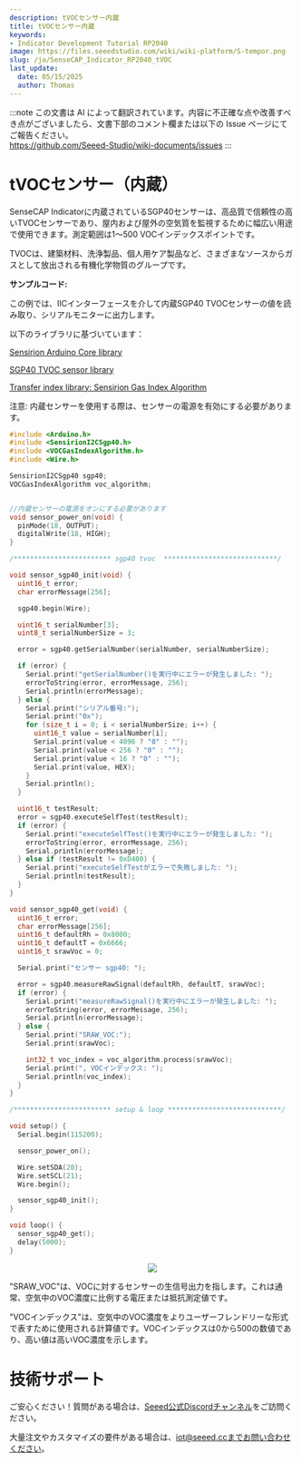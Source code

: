 ```yaml
---
description: tVOCセンサー内蔵
title: tVOCセンサー内蔵
keywords:
- Indicator Development Tutorial RP2040
image: https://files.seeedstudio.com/wiki/wiki-platform/S-tempor.png
slug: /ja/SenseCAP_Indicator_RP2040_tVOC
last_update:
  date: 05/15/2025
  author: Thomas
---
```

:::note
この文書は AI によって翻訳されています。内容に不正確な点や改善すべき点がございましたら、文書下部のコメント欄または以下の Issue ページにてご報告ください。  
https://github.com/Seeed-Studio/wiki-documents/issues
:::

# **tVOCセンサー（内蔵）**

SenseCAP Indicatorに内蔵されているSGP40センサーは、高品質で信頼性の高いTVOCセンサーであり、屋内および屋外の空気質を監視するために幅広い用途で使用できます。測定範囲は1〜500 VOCインデックスポイントです。

TVOCは、建築材料、洗浄製品、個人用ケア製品など、さまざまなソースからガスとして放出される有機化学物質のグループです。

**サンプルコード:**

この例では、IICインターフェースを介して内蔵SGP40 TVOCセンサーの値を読み取り、シリアルモニターに出力します。

以下のライブラリに基づいています：

[Sensirion Arduino Core library](https://github.com/Sensirion/arduino-core/)

[SGP40 TVOC sensor library](https://github.com/Sensirion/arduino-i2c-sgp40)

[Transfer index library: Sensirion Gas Index Algorithm](https://github.com/Sensirion/arduino-gas-index-algorithm)

注意: 内蔵センサーを使用する際は、センサーの電源を有効にする必要があります。

```cpp
#include <Arduino.h>
#include <SensirionI2CSgp40.h>
#include <VOCGasIndexAlgorithm.h>
#include <Wire.h>

SensirionI2CSgp40 sgp40;
VOCGasIndexAlgorithm voc_algorithm;


//内蔵センサーの電源をオンにする必要があります
void sensor_power_on(void) {
  pinMode(18, OUTPUT);
  digitalWrite(18, HIGH);
}

/************************ sgp40 tvoc  ****************************/

void sensor_sgp40_init(void) {
  uint16_t error;
  char errorMessage[256];

  sgp40.begin(Wire);

  uint16_t serialNumber[3];
  uint8_t serialNumberSize = 3;

  error = sgp40.getSerialNumber(serialNumber, serialNumberSize);

  if (error) {
    Serial.print("getSerialNumber()を実行中にエラーが発生しました: ");
    errorToString(error, errorMessage, 256);
    Serial.println(errorMessage);
  } else {
    Serial.print("シリアル番号:");
    Serial.print("0x");
    for (size_t i = 0; i < serialNumberSize; i++) {
      uint16_t value = serialNumber[i];
      Serial.print(value < 4096 ? "0" : "");
      Serial.print(value < 256 ? "0" : "");
      Serial.print(value < 16 ? "0" : "");
      Serial.print(value, HEX);
    }
    Serial.println();
  }

  uint16_t testResult;
  error = sgp40.executeSelfTest(testResult);
  if (error) {
    Serial.print("executeSelfTest()を実行中にエラーが発生しました: ");
    errorToString(error, errorMessage, 256);
    Serial.println(errorMessage);
  } else if (testResult != 0xD400) {
    Serial.print("executeSelfTestがエラーで失敗しました: ");
    Serial.println(testResult);
  }
}

void sensor_sgp40_get(void) {
  uint16_t error;
  char errorMessage[256];
  uint16_t defaultRh = 0x8000;
  uint16_t defaultT = 0x6666;
  uint16_t srawVoc = 0;

  Serial.print("センサー sgp40: ");

  error = sgp40.measureRawSignal(defaultRh, defaultT, srawVoc);
  if (error) {
    Serial.print("measureRawSignal()を実行中にエラーが発生しました: ");
    errorToString(error, errorMessage, 256);
    Serial.println(errorMessage);
  } else {
    Serial.print("SRAW_VOC:");
    Serial.print(srawVoc);

    int32_t voc_index = voc_algorithm.process(srawVoc);
    Serial.print(", VOCインデックス: ");
    Serial.println(voc_index);
  }
}

/************************ setup & loop ****************************/

void setup() {
  Serial.begin(115200);

  sensor_power_on();

  Wire.setSDA(20);
  Wire.setSCL(21);
  Wire.begin();

  sensor_sgp40_init();
}

void loop() {
  sensor_sgp40_get();
  delay(5000);
}

```

<div align="center"><img width={800} src="https://files.seeedstudio.com/wiki/SenseCAP/SenseCAP_Indicator/tvoc.png"/></div>

"SRAW_VOC"は、VOCに対するセンサーの生信号出力を指します。これは通常、空気中のVOC濃度に比例する電圧または抵抗測定値です。

"VOCインデックス"は、空気中のVOC濃度をよりユーザーフレンドリーな形式で表すために使用される計算値です。VOCインデックスは0から500の数値であり、高い値は高いVOC濃度を示します。

# **技術サポート**

ご安心ください！質問がある場合は、[Seeed公式Discordチャンネル](https://discord.com/invite/QqMgVwHT3X)をご訪問ください。

大量注文やカスタマイズの要件がある場合は、iot@seeed.ccまでお問い合わせください。